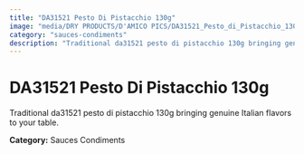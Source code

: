 ```yaml
---
title: "DA31521 Pesto Di Pistacchio 130g"
image: "media/DRY PRODUCTS/D'AMICO PICS/DA31521_Pesto_di_Pistacchio_130g.png"
category: "sauces-condiments"
description: "Traditional da31521 pesto di pistacchio 130g bringing genuine Italian flavors to your table."
---
```


# DA31521 Pesto Di Pistacchio 130g

Traditional da31521 pesto di pistacchio 130g bringing genuine Italian flavors to your table.

**Category:** Sauces Condiments
